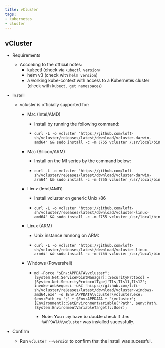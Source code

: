 ```yaml
---
title: vCluster
tags:
- kubernetes
- cluster
---
```


## vCluster

- Requirements
  - According to the official notes:
    - kubectl (check via `kubectl version`)
    - helm v3 (check with `helm version`)
    - a working kube-context with access to a Kubernetes cluster (check with `kubectl get namespaces`)
- Install
  - vcluster is officially supported for:
    - Mac (Intel/AMD)
      - Install by running the following command:

      - ```shell
        curl -L -o vcluster "https://github.com/loft-sh/vcluster/releases/latest/download/vcluster-darwin-amd64" && sudo install -c -m 0755 vcluster /usr/local/bin
        ```

    - Mac (Silicon/ARM)
      - Install on the M1 series by the command below:

      - ```shell
        curl -L -o vcluster "https://github.com/loft-sh/vcluster/releases/latest/download/vcluster-darwin-arm64" && sudo install -c -m 0755 vcluster /usr/local/bin
        ```

    - Linux (Intel/AMD)
      - Install vcluster on generic Unix x86

      - ```shell
        curl -L -o vcluster "https://github.com/loft-sh/vcluster/releases/latest/download/vcluster-linux-amd64" && sudo install -c -m 0755 vcluster /usr/local/bin
        ```

    - Linux (ARM)
      - Unix instance runnong on ARM:

      - ```shell
        curl -L -o vcluster "https://github.com/loft-sh/vcluster/releases/latest/download/vcluster-linux-arm64" && sudo install -c -m 0755 vcluster /usr/local/bin
        ```

    - Windows (Powershell)

      - ```shell
        md -Force "$Env:APPDATA\vcluster"; [System.Net.ServicePointManager]::SecurityProtocol = [System.Net.SecurityProtocolType]'Tls,Tls11,Tls12';
        Invoke-WebRequest -URI "https://github.com/loft-sh/vcluster/releases/latest/download/vcluster-windows-amd64.exe" -o $Env:APPDATA\vcluster\vcluster.exe;
        $env:Path += ";" + $Env:APPDATA + "\vcluster";
        [Environment]::SetEnvironmentVariable("Path", $env:Path, [System.EnvironmentVariableTarget]::User);
        ```

        - Note: You may have to double check if the: `%APPDATA%\vcluster` was installed sucessfully.

- Confirm
  - Run `vcluster --version` to confirm that the install was sucessful.
